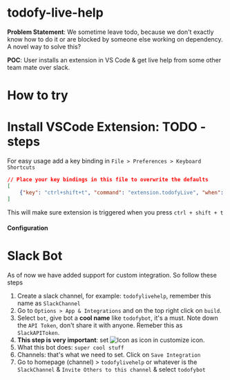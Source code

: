 # todofy-live-help
**Problem Statement**: We sometime leave todo, because we don't exactly know how to do it or are blocked by someone else working on dependency. A novel way to solve this?

**POC**: User installs an extension in VS Code & get live help from some other team mate over slack.


How to try
================================================

Install VSCode Extension: TODO - steps
===================================

For easy usage add a key binding in `File > Preferences > Keyboard Shortcuts`
```json
// Place your key bindings in this file to overwrite the defaults
[
    {"key": "ctrl+shift+t", "command": "extension.todofyLive", "when": "editorTextFocus"}
]
```

This will make sure extension is triggered when you press `ctrl + shift + t`

#### Configuration

Slack Bot
=============================
As of now we have added support for custom integration. So follow these steps
1. Create a slack channel, for example: `todofylivehelp`, remember this name as `SlackChannel`
2. Go to `Options > App & Integrations` and on the top right click on `build`.
3. Select `bot`, give bot a **cool name** like `todofybot`, it's a must. Note down the `API Token`, don't share it with anyone.
Remeber this as `SlackAPIToken`.
4. **This step is very important**: set ![Icon](http://todofy.org/resources/footerface.png) as icon in customize icon.
5. What this bot does: `super cool stuff`
6. Channels: that's what we need to set. Click on `Save Integration`
7. Go to homepage (channel) > `todofylivehelp` or whatever is the `SlackChannel` & `Invite Others to this channel` & select `todofybot`

